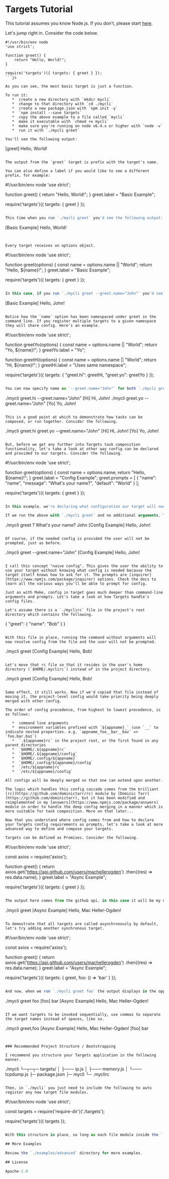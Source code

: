 # Targets Tutorial

This tutorial assumes you know Node.js. If you don't, please start [here](https://tech.cars.com/node-js-everything-you-need-to-know-aside-from-javascript-15acfa713401).

Let's jump right in. Consider the code below.

```
#!/usr/bin/env node
'use strict';

function greet() {
    return "Hello, World!";
}

require('targets')({ targets: { greet } });
```js

As you can see, the most basic target is just a function.

To run it:
   *  create a new directory with `mkdir mycli`
   *  change to that directory with `cd ./mycli`
   *  create a new package.json with `npm init -y`
   *  `npm install --save targets`
   *  copy the above example to a file called `mycli`
   *  make it executable with `chmod +x mycli`
   *  make sure you're running on node v6.4.x or higher with `node -v`
   *  run it with `./mycli greet`

You'll see the following output:

```
[greet] Hello, World!
```text

The output from the `greet` target is prefix with the target's name.

You can also define a label if you would like to see a different prefix, for example:

```
#!/usr/bin/env node
'use strict';

function greet() {
    return "Hello, World!";
}
greet.label = "Basic Example";

require('targets')({ targets: { greet } });
```js

This time when you run `./mycli greet` you'd see the following output:

```
[Basic Example] Hello, World!
```text


Every target receives on options object.

```
#!/usr/bin/env node
'use strict';

function greet(options) {
    const name = options.name || "World";
    return "Hello, ${name}!";
}
greet.label = "Basic Example";

require('targets')({ targets: { greet } });
```js

In this case, if you run `./mycli greet --greet.name="John"` you'd see the following output:

```
[Basic Example] Hello, John!
```text

Notice how the `name` option has been namespaced under greet in the command line. If you register multiple targets to a given namespace they will share config. Here's an example.

```
#!/usr/bin/env node
'use strict';

function greetYo(options) {
    const name = options.name || "World";
    return "Yo, ${name}!";
}
greetYo.label = "Yo";

function greetHi(options) {
    const name = options.name || "World";
    return "Hi, ${name}!";
}
greetHi.label = "Uses same namespace";

require('targets')({ targets: {
    "greet.hi": greetHi,
    "greet.yo": greetYo
} });
```js

You can now specify name as `--greet.name="John"` for both `./mycli greet.hi` and `./mycli greet.yo`. For example:

```
./mycli greet.hi --greet.name="John"
[Hi] Hi, John!
./mycli greet.yo --greet.name="John"
[Yo] Yo, John!
```text

This is a good point at which to demonstrate how tasks can be composed, or run together. Consider the following.

```
./mycli greet.hi greet.yo --greet.name="John"
[Hi] Hi, John!
[Yo] Yo, John!
```text

But, before we get any further into Targets task composition functionality, let's take a look at other way config can be declared and provided to our targets. Consider the following.

```
#!/usr/bin/env node
'use strict';

function greet(options) {
    const name = options.name;
    return "Hello, ${name}!";
}
greet.label = "Config Example";
greet.prompts = [
    {
        "name": "name",
        "message": "What's your name?",
        "default": "World"
    }
];

require('targets')({ targets: { greet } });
```js

In this example, we're declaring what configuration our target will need in terms of prompts which can be asked to the user.

If we run the above with `./mycli greet` and no additional arguments, Targets will detect that config is missing for the `greet` target and the user will be prompted. The output will look something like this.

```
./mycli greet
? What's your name? John
[Config Example] Hello, John!
```text

Of course, if the needed config is provided the user will not be prompted, just as before.

```
./mycli greet --greet.name="John"
[Config Example] Hello, John!
```text

I call this concept "naive config". This gives the user the ability to use your target without knowing what config is needed because the target itself knows how to ask for it. The prompts are [inquirer](https://www.npmjs.com/package/inquirer) options. Check the docs to learn all the various ways you'll be able to prompt for config.

Just as with Make, config in target goes much deeper than command-line arguments and prompts. Let's take a look at how Targets handle's config files.

Let's assume there is a `./myclirc` file in the project's root directory which contains the following.

```
{
    "greet": {
        "name": "Bob"
    }
}
```text

With this file in place, running the command without arguments will now resolve config from the file and the user will not be prompted.

```
./mycli greet
[Config Example] Hello, Bob!
```text

Let's move that rc file so that it resides in the user's home directory (`$HOME/.myclirc`) instead of in the project directory.

```
./mycli greet
[Config Example] Hello, Bob!
```text

Same effect, it still works. Now if we'd copied that file instead of moving it, the project-level config would take priority being deeply merged with other config.

The order of config precedence, from highest to lowest precedence, is as follows:

   *  command line arguments
   *  environment variables prefixed with `${appname}_` (use `__` to indicate nested properties. e.g. `appname_foo__bar__baz` => `foo.bar.baz`)
   *  `.${appname}rc` in the project root, or the first found in any parent directories
   *  `$HOME/.${appname}rc`
   *  `$HOME/.${appname}/config`
   *  `$HOME/.config/${appname}`
   *  `$HOME/.config/${appname}/config`
   *  `/etc/${appname}rc`
   *  `/etc/${appname}/config`

All configs will be deeply merged so that one can extend upon another.

The logic which handles this config cascade comes from the brilliant [rc](https://github.com/dominictarr/rc) module by [Dominic Tarr](https://github.com/dominictarr), but it has been modified and reimplemented in my [answers](https://www.npmjs.com/package/answers) module in order to handle the deep config merging in a manner which is more suitable for task composition. More on that later...

Now that you understand where config comes from and how to declare your Targets config requirements as prompts, let's take a look at more advanced way to define and compose your targets.

Targets can be defined as Promises. Consider the following.

```
#!/usr/bin/env node
'use strict';

const axios = require('axios');

function greet() {
    return axios.get('https://api.github.com/users/machellerogden')
        .then((res) => res.data.name);
}
greet.label = "Async Example";

require('targets')({ targets: { greet } });
```js

The output here comes from the github api, in this case it will be my name.

```
./mycli greet
[Async Example] Hello, Mac Heller-Ogden!
```text

To demostrate that all targets are called asynchronously by default, let's try adding another synchronous target.

```
#!/usr/bin/env node
'use strict';

const axios = require('axios');

function greet() {
    return axios.get('https://api.github.com/users/machellerogden')
        .then((res) => res.data.name);
}
greet.label = "Async Example";

require('targets')({ targets: { greet, foo: () => 'bar' } });
```js

And now, when we run `./mycli greet foo` the output displays in the opposite order we entered in our command because the greet function takes longer to resolve.

```
./mycli greet foo
[foo] bar
[Async Example] Hello, Mac Heller-Ogden!
```text

If we want targets to be invoked sequentially, use commas to separate the target names instead of spaces, like so.

```
./mycli greet,foo
[Async Example] Hello, Mac Heller-Ogden!
[foo] bar
```text


### Recommended Project Structure / Bootstrapping

I recommend you structure your Targets application in the following manner.

```
./mycli
  └─┬─┬─ targets/
    │ ├─── ip.js
    │ ├─── memory.js
    │ └─── tcpdump.js
    ├─ package.json
    ├─ mycli
    └─ .myclirc
```text

Then, in `./mycli` you just need to include the following to auto register any new target file modules.

```
#!/usr/bin/env node
'use strict';

const targets = require('require-dir')('./targets');

require('targets')({ targets });
```js

With this structure in place, so long as each file module inside the `./targets` directory exports a function, the filename (minus the extension) will become the target's name.

## More Examples

Review the `./examples/advanced` directory for more examples.

## License

Apache-2.0

